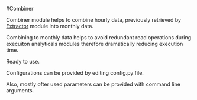 #Combiner

Combiner module helps to combine hourly data, previously retrieved by [Extractor](https://github.com/Metronomo-xyz/data_extractor/tree/main/extractor) module into monthly data.

Combining to monthly data helps to avoid redundant read operations during execuiton analyticals modules therefore dramatically reducing execution time.

Ready to use.

Configurations can be provided by editing config.py file.

Also, mostly ofter used parameters can be provided with command line arguments.